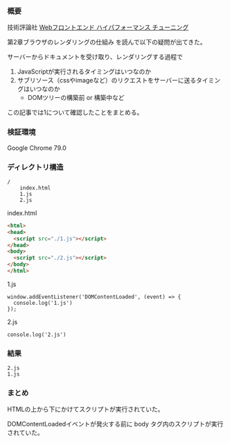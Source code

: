### 概要

技術評論社 [Webフロントエンド ハイパフォーマンス チューニング](https://gihyo.jp/book/2017/978-4-7741-8967-3) 

第2章ブラウザのレンダリングの仕組み を読んで以下の疑問が出てきた。

サーバーからドキュメントを受け取り、レンダリングする過程で

1. JavaScriptが実行されるタイミングはいつなのか
2. サブリソース（cssやimageなど）のリクエストをサーバーに送るタイミングはいつなのか
    - DOMツリーの構築前 or 構築中など

この記事では1について確認したことをまとめる。

### 検証環境

Google Chrome 79.0

### ディレクトリ構造

```
/
    index.html
    1.js
    2.js
```

index.html

```html
<html>
<head>
  <script src="./1.js"></script>
</head>
<body>
  <script src="./2.js"></script>
</body>
</html>
```

1.js

```javascriptt
window.addEventListener('DOMContentLoaded', (event) => {
  console.log('1.js')
});
```

2.js

```javascriptt
console.log('2.js')
```

### 結果

```console
2.js
1.js
```

### まとめ

HTMLの上から下にかけてスクリプトが実行されていた。

DOMContentLoadedイベントが発火する前に body タグ内のスクリプトが実行されていた。
